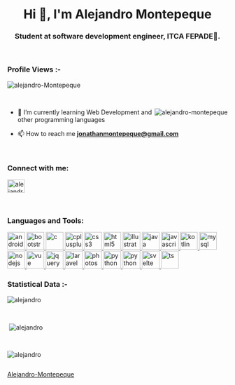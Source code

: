 <h1 align="center">Hi 👋, I'm Alejandro Montepeque</h1>
<h3 align="center">Student at software development engineer, ITCA FEPADE🌟.</h3>

<br>

<p align="right"> <h3>Profile Views :-</h3> <img src="https://komarev.com/ghpvc/?username=alejandro-montepeque&label=Profile%20views&color=0e75b6&style=flat"
    alt="alejandro-Montepeque" /> 
  </p>

<br>

<p><img align="right" src="https://github.com/Adam-pw/Adam-pw/blob/main/animation_500_kxa883sd.gif" alt="alejandro-montepeque" /></p>


- 🌱 I’m currently learning Web Development and other programming languages

- 📫 How to reach me **jonathanmontepeque@gmail.com**


<br>

<h3 align="left">Connect with me:</h3>
<p align="left">
  <a href="https://linkedin.com/in/alejandro-montepeque" target="blank"><img align="center"
      src="https://skillicons.dev/icons?i=linkedin" alt="alejandro-montepeque" height="30" width="40" /></a>
<!--   <a href="https://fb.com/adam pithen wala" target="blank"><img align="center"
      src="https://raw.githubusercontent.com/rahuldkjain/github-profile-readme-generator/master/src/images/icons/Social/facebook.svg"
      alt="adam pithen wala" height="30" width="40" /></a>
  <a href="https://instagram.com/_._.adam._" target="blank"><img align="center"
      src="https://raw.githubusercontent.com/rahuldkjain/github-profile-readme-generator/master/src/images/icons/Social/instagram.svg"
      alt="_._.adam._" height="30" width="40" /></a>
  <a href="https://www.hackerrank.com/adampithewan" target="blank"><img align="center"
      src="https://raw.githubusercontent.com/rahuldkjain/github-profile-readme-generator/master/src/images/icons/Social/hackerrank.svg"
      alt="adampithewan" height="30" width="40" /></a>
 <a href="https://twitter.com/adam_pithenwala" target="blank"><img align="center"
      src="https://raw.githubusercontent.com/rahuldkjain/github-profile-readme-generator/master/src/images/icons/Social/twitter.svg"
      alt="adampithewan" height="30" width="40" /></a> -->
</p>

<br>

<h3 align="left">Languages and Tools:</h3>
<p align="left"> 
   <!-- Android Studio --> <a href="https://developer.android.com" target="_blank" rel="noreferrer"> <img
      src="https://skillicons.dev/icons?i=androidstudio"
      alt="android" width="40" height="40" /> </a> 
   <!--Bootstrap  --> <a href="https://getbootstrap.com" target="_blank" rel="noreferrer">
    <img src="https://skillicons.dev/icons?i=bootstrap"
      alt="bootstrap" width="40" height="40" /> </a> 
  <!--c# --> <a href="https://learn.microsoft.com/en-us/dotnet/csharp/" target="_blank"
    rel="noreferrer"> <img src="https://skillicons.dev/icons?i=cs"
      alt="c" width="40" height="40" /> </a> 
  <!-- Alpine js  --><a href="https://alpinejs.dev/" target="_blank" rel="noreferrer">
    <img src="https://skillicons.dev/icons?i=alpinejs"
      alt="cplusplus" width="40" height="40" /> </a> 
  <!-- CSS  --> <a href="https://www.w3schools.com/css/" target="_blank"
    rel="noreferrer"> <img src="https://skillicons.dev/icons?i=css" alt="css3"
      width="40" height="40" /> </a> 
  <!--html  --> <a href="https://www.w3.org/html/" target="_blank" rel="noreferrer"> <img
      src="https://skillicons.dev/icons?i=html"
      alt="html5" width="40" height="40" /> </a> 
  <!--Ilustrador  --><a href="https://www.adobe.com/in/products/illustrator.html"
    target="_blank" rel="noreferrer"> <img src="https://skillicons.dev/icons?i=ai" alt="illustrator" width="40"
      height="40" /> </a> 
  <!-- Java --><a href="https://www.java.com" target="_blank" rel="noreferrer"> <img
      src="https://skillicons.dev/icons?i=java" alt="java" width="40"
      height="40" /> </a>
  <!--js  --><a href="https://developer.mozilla.org/en-US/docs/Web/JavaScript" target="_blank"
    rel="noreferrer"> <img src="https://skillicons.dev/icons?i=js"
      alt="javascript" width="40" height="40" /> </a>
  <!-- kotlin --><a href="https://kotlinlang.org" target="_blank" rel="noreferrer">
    <img src="https://skillicons.dev/icons?i=kotlin" alt="kotlin" width="40" height="40" />
  </a> 
  <!-- Mysql --><a href="https://www.mysql.com/" target="_blank" rel="noreferrer"> <img
      src="https://skillicons.dev/icons?i=mysql" alt="mysql" width="40" height="40" /> </a>
  <!-- node --><a href="https://nodejs.org" target="_blank" rel="noreferrer"> <img
      src="https://skillicons.dev/icons?i=nodejs"
      alt="nodejs" width="40" height="40" /> </a>
  <!-- vue --><a href="https://vuejs.org/" target="_blank" rel="noreferrer">
    <img src="https://skillicons.dev/icons?i=vue" alt="vue" width="40" height="40" /> </a>
  <!--  jquery --><a href="https://jquery.com/" target="_blank"
    rel="noreferrer"> <img src="https://skillicons.dev/icons?i=jquery" alt="jquery"
      width="40" height="40" /> </a> 
  <!--  laravel --><a href="https://laravel.com/" target="_blank"
    rel="noreferrer"> <img src="https://skillicons.dev/icons?i=laravel" alt="laravel"
      width="40" height="40" /> </a> 
  <!--  php --><a href="https://www.php.net/" target="_blank"
    rel="noreferrer"> <img src="https://skillicons.dev/icons?i=php" alt="photoshop"
      width="40" height="40" /> </a> 
  <!-- python --><a href="https://www.python.org" target="_blank" rel="noreferrer"> <img
      src="https://skillicons.dev/icons?i=py" alt="python"
      width="40" height="40" /> </a> 
  <!-- vite --><a href="https://vitejs.dev/" target="_blank" rel="noreferrer"> <img
      src="https://skillicons.dev/icons?i=vite" alt="python"
      width="40" height="40" /> </a> 
    <!-- Svelte --><a href="https://vitejs.dev/" target="_blank" rel="noreferrer"> <img
      src="https://skillicons.dev/icons?i=svelte" alt="svelte"
      width="40" height="40" /> </a> 
  <!-- Ts --><a href="https://vitejs.dev/" target="_blank" rel="noreferrer"> <img
      src="https://skillicons.dev/icons?i=ts" alt="ts"
      width="40" height="40" /> </a> 

<br>

<h3>Statistical Data :-</h3>
<p><img align="center"
    src="https://github-readme-stats.vercel.app/api/top-langs?username=alejandro-montepeque&show_icons=true&locale=en&bg_color=0d1117&text_color=ffffff&layout=compact"
    alt="alejandro" 
    bg_color=#808080/></p>

<br>

<p>&nbsp;<img align="center" src="https://github-readme-stats.vercel.app/api?username=alejandro-montepeque&show_icons=true&locale=en&bg_color=0d1117&text_color=ffffff&repo=convoychat"
    alt="alejandro" /></p>

<br>

<p><img align="center" src="https://github-readme-streak-stats.herokuapp.com/?user=Adam-pw&theme=dark&background=0d1117&date_format=M%20j%5B%2C%20Y%5D" alt="alejandro" /></p>
      
<p align="left"> <a href="https://twitter.com/" target="blank"><img
      src="https://img.shields.io/twitter/follow/?logo=twitter&style=for-the-badge" alt="" /></a> </p>

[Alejandro-Montepeque](https://github.com/Alejandro-Montepequee)
